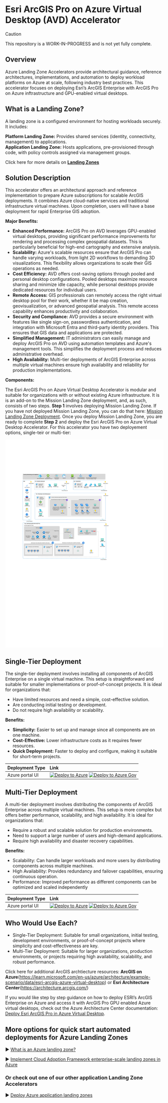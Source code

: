 # Esri ArcGIS Pro on Azure Virtual Desktop (AVD) Accelerator

> [!CAUTION]
> This repository is a WORK-IN-PROGRESS and is not yet fully complete.  

## Overview

Azure Landing Zone Accelerators provide architectural guidance, reference architectures, implementations, and automation to deploy workload platforms on Azure at scale, following industry best practices. This accelerator focuses on deploying Esri’s ArcGIS Enterprise with ArcGIS Pro on Azure inftrastructure and GPU-enabled virtual desktops.

## What is a Landing Zone?

A landing zone is a configured environment for hosting workloads securely. It includes:

**Platform Landing Zone:** Provides shared services (identity, connectivity, management) to applications.<br>
**Application Landing Zone:** Hosts applications, pre-provisioned through code, with policy controls assigned via management groups.

Click here for more details on [**Landing Zones**](https://learn.microsoft.com/en-us/azure/cloud-adoption-framework/ready/landing-zone)

## Solution Description

This accelerator offers an architectural approach and reference implementation to prepare Azure subscriptions for scalable ArcGIS deployments. It combines Azure cloud-native services and traditional infrastructure virtual machines. Upon completion, users will have a base deployment for rapid Enterprise GIS adoption.

**Major Benefits:**

<ul>
  <li><b>Enhanced Performance:</b> ArcGIS Pro on AVD leverages GPU-enabled virtual desktops, providing significant performance improvements for rendering and processing complex geospatial datasets. This is particularly beneficial for high-end cartography and extensive analysis.</li>
  <li><b>Scalability:</b> Azure's scalable resources ensure that ArcGIS Pro can handle varying workloads, from light 2D workflows to demanding 3D visualizations. This flexibility allows organizations to scale their GIS operations as needed.</li>
  <li><b>Cost Efficiency:</b> AVD offers cost-saving options through pooled and personal desktop configurations. Pooled desktops maximize resource sharing and minimize idle capacity, while personal desktops provide dedicated resources for individual users.</li>
  <li><b>Remote Access:</b> GIS professionals can remotely access the right virtual desktop pool for their work, whether it be map creation, geovisualization, or advanced geospatial analysis. This remote access capability enhances productivity and collaboration.</li>
  <li><b>Security and Compliance:</b> AVD provides a secure environment with features like single sign-on, passwordless authentication, and integration with Microsoft Entra and third-party identity providers. This ensures that GIS data and applications are protected.</li>
  <li><b>Simplified Management:</b> IT administrators can easily manage and deploy ArcGIS Pro on AVD using automation templates and Azure's management tools. This simplifies the deployment process and reduces administrative overhead.</li>
  <li><b>High Availability:</b> Multi-tier deployments of ArcGIS Enterprise across multiple virtual machines ensure high availability and reliability for production implementations.</li>
</ul>

**Components:**

The Esri ArcGIS Pro on Azure Virtual Desktop Accelerator is modular and suitable for organizations with or without existing Azure infrastructure. It is is an add-on to the Mission Landing Zone deployment, and, as such,  consists of two steps. **Step 1** involves deploying Mission Landing Zone. If you have not deployed Mission Landing Zone, you can do that here: [Mission Landing Zone Deployment](https://github.com/Azure/missionlz). Once you deploy Mission Landing Zone, you are ready to complete **Step 2** and deploy the Esri ArcGIS Pro on Azure Virtual Desktop Accelerator. For this accelerator you have two deployement options, single-teir or multi-tier:

![ArcGIS on Azure diagram](./images/ArcGIS-on-Azure.svg)

## Single-Tier Deployment

The single-tier deployment involves installing all components of ArcGIS Enterprise on a single virtual machine. This setup is straightforward and suitable for smaller implementations or proof-of-concept projects. It is ideal for organizations that:

<ul>
  <li>Have limited resources and need a simple, cost-effective solution.</li>
  <li>Are conducting initial testing or development.</li>
  <li>Do not require high availability or scalability.</li>
</ul>

**Benefits:** 

<ul>
  <li><b>Simplicity:</b> Easier to set up and manage since all components are on one machine.</li>
  <li><b>Cost-Effective:</b> Lower infrastructure costs as it requires fewer resources.</li>
  <li><b>Quick Deployment:</b> Faster to deploy and configure, making it suitable for short-term projects.</li>
</ul>

<!-- markdownlint-disable MD013 -->
| Deployment Type | Link |
|:--|:--|
| Azure portal UI | [![Deploy to Azure](https://aka.ms/deploytoazurebutton)](https://portal.azure.com/#blade/Microsoft_Azure_CreateUIDef/CustomDeploymentBlade/uri/https%3A%2F%2Fraw.githubusercontent.com%2FAzure%2Fmissionlz%2Fmain%2Fsrc%2Fbicep%2Fadd-ons%2Fesri-enterprise%2Fsolution.json/uiFormDefinitionUri/https%3A%2F%2Fraw.githubusercontent.com%2FAzure%2Fmissionlz%2Fmain%2Fsrc%2Fbicep%2Fadd-ons%2Fesri-enterprise%2FuiDefinition.json) [![Deploy to Azure Gov](https://aka.ms/deploytoazuregovbutton)](https://portal.azure.us/#blade/Microsoft_Azure_CreateUIDef/CustomDeploymentBlade/uri/https%3A%2F%2Fraw.githubusercontent.com%2FAzure%2Fmissionlz%2Fmain%2Fsrc%2Fbicep%2Fadd-ons%2Fesri-enterprise%2Fsolution.json/uiFormDefinitionUri/https%3A%2F%2Fraw.githubusercontent.com%2FAzure%2Fmissionlz%2Fmain%2Fsrc%2Fbicep%2Fadd-ons%2Fesri-enterprise%2FuiDefinition.json) |
<!-- markdownlint-enable MD013 -->

## Multi-Tier Deployment

A multi-tier deployment involves distributing the components of ArcGIS Enterprise across multiple virtual machines. This setup is more complex but offers better performance, scalability, and high availability. It is ideal for organizations that:

<ul>
  <li>Require a robust and scalable solution for production environments.</li>
  <li>Need to support a large number of users and high-demand applications.</li>
  <li>Require high availability and disaster recovery capabilities.</li>
</ul>

**Benefits:** 

<ul>
  <li>Scalability: Can handle larger workloads and more users by distributing components across multiple machines.</li>
  <li>High Availability: Provides redundancy and failover capabilities, ensuring continuous operation.</li>
  <li>Performance: Improved performance as different components can be optimized and scaled independently</li>
</ul>

<!-- markdownlint-disable MD013 -->
| Deployment Type | Link |
|:--|:--|
| Azure portal UI | [![Deploy to Azure](https://aka.ms/deploytoazurebutton)](https://portal.azure.com/#blade/Microsoft_Azure_CreateUIDef/CustomDeploymentBlade/uri/https%3A%2F%2Fraw.githubusercontent.com%2FAzure%2Fmissionlz%2Fmain%2Fsrc%2Fbicep%2Fadd-ons%2Fesri-enterprise%2Fsolution.json/uiFormDefinitionUri/https%3A%2F%2Fraw.githubusercontent.com%2FAzure%2Fmissionlz%2Fmain%2Fsrc%2Fbicep%2Fadd-ons%2Fesri-enterprise%2FuiDefinition.json) [![Deploy to Azure Gov](https://aka.ms/deploytoazuregovbutton)](https://portal.azure.us/#blade/Microsoft_Azure_CreateUIDef/CustomDeploymentBlade/uri/https%3A%2F%2Fraw.githubusercontent.com%2FAzure%2Fmissionlz%2Fmain%2Fsrc%2Fbicep%2Fadd-ons%2Fesri-enterprise%2Fsolution.json/uiFormDefinitionUri/https%3A%2F%2Fraw.githubusercontent.com%2FAzure%2Fmissionlz%2Fmain%2Fsrc%2Fbicep%2Fadd-ons%2Fesri-enterprise%2FuiDefinition.json) |
<!-- markdownlint-enable MD033 -->

## Who Would Use Each? 

<ul>
<li>Single-Tier Deployment: Suitable for small organizations, initial testing, development environments, or proof-of-concept projects where simplicity and cost-effectiveness are key.</li>
<li>Multi-Tier Deployment: Suitable for larger organizations, production environments, or projects requiring high availability, scalability, and robust performance.</li>
</ul>

Click here for additional ArcGIS archtiecture resources: **ArcGIS on Azure**(https://learn.microsoft.com/en-us/azure/architecture/example-scenario/data/esri-arcgis-azure-virtual-desktop) or **Esri Architecture Center**(https://architecture.arcgis.com/)

If you would like step by step guidance on how to deploy ESRI’s ArcGIS Enterprise on Azure and access it with ArcGIS Pro GPU enabled Azure virtual desktops, check out the Azure Architecture Center documentation: [Deploy Esri ArcGIS Pro in Azure Virtual Desktop](https://learn.microsoft.com/en-us/azure/architecture/example-scenario/data/esri-arcgis-azure-virtual-desktop).

## More options for quick start automated deployments for Azure Landing Zones

:arrow_forward: [What is an Azure landing zone?](https://learn.microsoft.com/en-us/azure/cloud-adoption-framework/ready/landing-zone/)

:arrow_forward: [Implement Cloud Adoption Framework enterprise-scale landing zones in Azure](https://learn.microsoft.com/en-us/azure/cloud-adoption-framework/ready/enterprise-scale/implementation)

### Or check out one of our other application Landing Zone Accelerators

:arrow_forward: [Deploy Azure application landing zones](https://learn.microsoft.com/en-us/azure/architecture/landing-zones/landing-zone-deploy#application)

